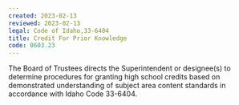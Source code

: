 ```yaml
---
created: 2023-02-13
reviewed: 2023-02-13
legal: Code of Idaho,33-6404
title: Credit For Prior Knowledge
code: 0603.23
---
```


The Board of Trustees directs the Superintendent or designee(s) to determine procedures for granting high school credits based on demonstrated understanding of subject area content standards in accordance with Idaho Code 33-6404.

